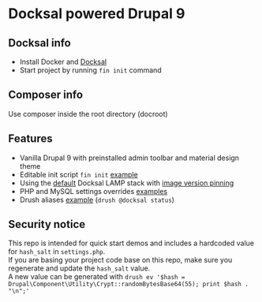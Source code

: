 # Docksal powered Drupal 9

## Docksal info

- Install Docker and [Docksal](https://docs.docksal.io/getting-started/setup/)
- Start project by running `fin init` command

## Composer info

Use composer inside the root directory (docroot)

## Features

- Vanilla Drupal 9 with preinstalled admin toolbar and material design theme
- Editable init script `fin init` [example](.docksal/commands/init)
- Using the [default](.docksal/docksal.env#L9) Docksal LAMP stack with [image version pinning](.docksal/docksal.env#L13-L15)
- PHP and MySQL settings overrides [examples](.docksal/etc)
- Drush aliases [example](drush/aliases.drushrc.php) (`drush @docksal status`)

## Security notice

This repo is intended for quick start demos and includes a hardcoded value for `hash_salt` in `settings.php`.  
If you are basing your project code base on this repo, make sure you regenerate and update the `hash_salt` value.  
A new value can be generated with `drush ev '$hash = Drupal\Component\Utility\Crypt::randomBytesBase64(55); print $hash . "\n";'` 
